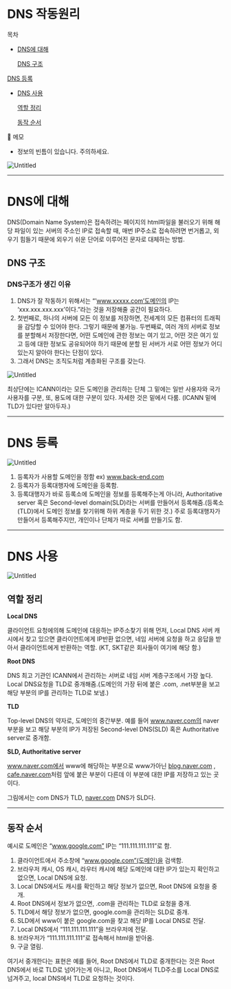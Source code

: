 # DNS 작동원리

목차

- [DNS에 대해](DNS%20%E1%84%8C%E1%85%A1%E1%86%A8%E1%84%83%E1%85%A9%E1%86%BC%E1%84%8B%E1%85%AF%E1%86%AB%E1%84%85%E1%85%B5%207dded2bf29ed462f899a9b0f4e698bf4.md)
    
    [DNS 구조](DNS%20%E1%84%8C%E1%85%A1%E1%86%A8%E1%84%83%E1%85%A9%E1%86%BC%E1%84%8B%E1%85%AF%E1%86%AB%E1%84%85%E1%85%B5%207dded2bf29ed462f899a9b0f4e698bf4.md) 
    

[DNS 등록](DNS%20%E1%84%8C%E1%85%A1%E1%86%A8%E1%84%83%E1%85%A9%E1%86%BC%E1%84%8B%E1%85%AF%E1%86%AB%E1%84%85%E1%85%B5%207dded2bf29ed462f899a9b0f4e698bf4.md) 

- [DNS 사용](DNS%20%E1%84%8C%E1%85%A1%E1%86%A8%E1%84%83%E1%85%A9%E1%86%BC%E1%84%8B%E1%85%AF%E1%86%AB%E1%84%85%E1%85%B5%207dded2bf29ed462f899a9b0f4e698bf4.md)
    
    [역할 정리](DNS%20%E1%84%8C%E1%85%A1%E1%86%A8%E1%84%83%E1%85%A9%E1%86%BC%E1%84%8B%E1%85%AF%E1%86%AB%E1%84%85%E1%85%B5%207dded2bf29ed462f899a9b0f4e698bf4.md) 
    
    [동작 순서](DNS%20%E1%84%8C%E1%85%A1%E1%86%A8%E1%84%83%E1%85%A9%E1%86%BC%E1%84%8B%E1%85%AF%E1%86%AB%E1%84%85%E1%85%B5%207dded2bf29ed462f899a9b0f4e698bf4.md) 
    

<aside>
📌 메모

- 정보의 빈틈이 있습니다. 주의하세요.
</aside>

![Untitled](DNS%20%E1%84%8C%E1%85%A1%E1%86%A8%E1%84%83%E1%85%A9%E1%86%BC%E1%84%8B%E1%85%AF%E1%86%AB%E1%84%85%E1%85%B5%207dded2bf29ed462f899a9b0f4e698bf4/Untitled.png)

---

# DNS에 대해

DNS(Domain Name System)은 접속하려는 페이지의 html파일을 불러오기 위해 해당 파일이 있는 서버의 주소인 IP로 접속할 때, 매번 IP주소로 접속하려면 번거롭고, 외우기 힘들기 때문에 외우기 쉬운 단어로 이루어진 문자로 대체하는 방법.

## DNS 구조

### DNS구조가 생긴 이유

1. DNS가 잘 작동하기 위해서는 “’www.xxxxx.com’도메인의 IP는 ‘xxx.xxx.xxx.xxx’이다.”라는 것을 저장해줄 공간이 필요하다.
2. 첫번째로, 하나의 서버에 모든 이 정보를 저장하면, 전세계의 모든 컴퓨터의 트래픽을 감당할 수 있어야 한다. 그렇기 때문에 불가능. 두번째로, 여러 개의 서버로 정보를 분할해서 저장한다면, 어떤 도메인에 관한 정보는 여기 있고, 어떤 것은 여기 있고 등에 대한 정보도 공유되어야 하기 때문에 분할 된 서버가 서로 어떤 정보가 어디 있는지 알아야 한다는 단점이 있다.
3. 그래서 DNS는 조직도처럼 계층화된 구조를 갖는다.

![Untitled](DNS%20%E1%84%8C%E1%85%A1%E1%86%A8%E1%84%83%E1%85%A9%E1%86%BC%E1%84%8B%E1%85%AF%E1%86%AB%E1%84%85%E1%85%B5%207dded2bf29ed462f899a9b0f4e698bf4/Untitled%201.png)

최상단에는 ICANN이라는 모든 도메인을 관리하는 단체 그 밑에는 일반 사용자와 국가 사용자를 구분, 또, 용도에 대한 구분이 있다. 자세한 것은 밑에서 다룸. (ICANN 밑에 TLD가 있다만 알아두자.)

---

# DNS 등록

![Untitled](DNS%20%E1%84%8C%E1%85%A1%E1%86%A8%E1%84%83%E1%85%A9%E1%86%BC%E1%84%8B%E1%85%AF%E1%86%AB%E1%84%85%E1%85%B5%207dded2bf29ed462f899a9b0f4e698bf4/Untitled%202.png)

1. 등록자가 사용할 도메인을 정함 ex) www.back-end.com
2. 등록자가 등록대행자에 도메인을 등록함. 
3. 등록대행자가 바로 등록소에 도메인을 정보를 등록해주는게 아니라, Authoritative server 혹은 Second-level domain(SLD)라는 서버를 만들어서 등록해줌.(등록소(TLD)에서 도메인 정보를 찾기위해 하위 계층을 두기 위한 것.) 주로 등록대행자가 만들어서 등록해주지만, 개인이나 단체가 따로 서버를 만들기도 함. 

---

# DNS 사용

![Untitled](DNS%20%E1%84%8C%E1%85%A1%E1%86%A8%E1%84%83%E1%85%A9%E1%86%BC%E1%84%8B%E1%85%AF%E1%86%AB%E1%84%85%E1%85%B5%207dded2bf29ed462f899a9b0f4e698bf4/Untitled%203.png)

## 역할 정리

**Local DNS** 

클라이언트 요청에의해 도메인에 대응하는 IP주소찾기 위해 먼저, Local DNS 서버 캐시에서 찾고 있으면 클라이언트에게 IP반환 없으면, 네임 서버에 요청을 하고 응답을 받아서 클라이언트에게 반환하는 역할. (KT, SKT같은 회사들이 여기에 해당 함.)

**Root DNS**

DNS 최고 기관인 ICANN에서 관리하는 서버로 네임 서버 계층구조에서 가장 높다. Local DNS요청을 TLD로 중개해줌.(도메인의 가장 뒤에 붙은 .com, .net부분을 보고 해당 부분의 IP를 관리하는 TLD로 보냄.)

**TLD**

Top-level DNS의 약자로, 도메인의 중간부분. 예를 들어 www.naver.com의 naver부분을 보고 해당 부분의 IP가 저장된 Second-level DNS(SLD) 혹은 Authoritative server로 중개함.

**SLD, Authoritative server**

www.naver.com에서 www에 해당하는 부분으로 www가아닌 [blog.naver.com](http://blog.naver.com) , [cafe.naver.com](http://cafe.naver.com)처럼 앞에 붙은 부분이 다른데 이 부분에 대한 IP를 저장하고 있는 곳이다.

그림에서는 com DNS가 TLD, [naver.com](http://naver.com) DNS가 SLD다.

---

## 동작 순서

예시로 도메인은 “www.google.com” IP는 “111.111.111.111”로 함.

1. 클라이언트에서 주소창에 “www.google.com”(도메인)을 검색함.
2. 브라우저 캐시, OS 캐시, 라우터 캐시에 해당 도메인에 대한 IP가 있는지 확인하고 없으면, Local DNS에 요청.
3. Local DNS에서도 캐시를 확인하고 해당 정보가 없으면, Root DNS에 요청을 중개.
4. Root DNS에서 정보가 없으면, .com을 관리하는 TLD로 요청을 중개.
5. TLD에서 해당 정보가 없으면, google.com을 관리하는 SLD로 중개.
6. SLD에서 www이 붙은 google.com을 찾고 해당 IP를 Local DNS로 전달.
7. Local DNS에서 “111.111.111.111”을 브라우저에 전달.
8. 브라우저가 “111.111.111.111”로 접속해서 html을 받아옴.
9. 구글 열림.

여기서 중개한다는 표현은 예를 들어, Root DNS에서 TLD로 중개한다는 것은 Root DNS에서 바로 TLD로 넘어가는게 아니고, Root DNS에서 TLD주소를 Local DNS로 넘겨주고, local DNS에서 TLD로 요청하는 것이다.